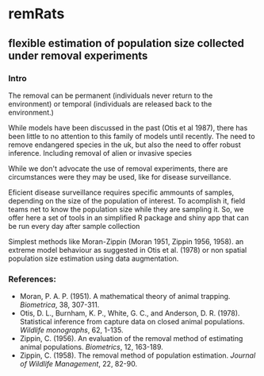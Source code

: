 # remRats



## flexible estimation of population size collected under removal experiments


### Intro
The removal can be permanent (individuals never return to the environment) or temporal (individuals are released back to the environment.)

While models have been discussed in the past (Otis et al 1987), there has been little to no attention to this family of models until recently. The need to remove endangered species in the uk, but also the need to offer robust inference. Including removal of alien or invasive species

While we don't advocate the use of removal experiments, there are circumstances were they may be used, like for disease surveillance. 

Eficient disease surveillance requires specific ammounts of samples, depending on the size of the population of interest. To acomplish it, field teams net to know the population size while they are sampling it. So, we offer here a set of tools in an simplified R package and shiny app that can be run every day after sample collection

Simplest methods like Moran-Zippin (Moran 1951, Zippin 1956, 1958).  an extreme model behaviour as suggested in Otis et al. (1978) or non spatial population size estimation using data augmentation.


### References:
- Moran, P. A. P. (1951). A mathematical theory of animal trapping. *Biometrica*, 38, 307-311.
- Otis, D. L., Burnham, K. P., White, G. C., and Anderson, D. R. (1978). Statistical inference from capture data on closed animal populations. *Wildlife monographs*, 62, 1-135.
- Zippin, C. (1956). An evaluation of the removal method of estimating animal populations. *Biometrics*, 12, 163-189.
- Zippin, C. (1958). The removal method of population estimation. *Journal of Wildlife Management*, 22, 82-90.
